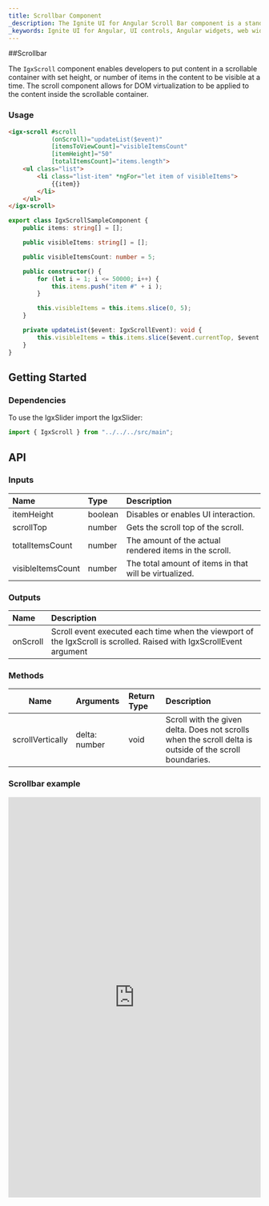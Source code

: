 ```yaml
---
title: Scrollbar Component
_description: The Ignite UI for Angular Scroll Bar component is a stand-alone native control that enables you to implement scrolling anywhere for responsive and intuitive UI. 
_keywords: Ignite UI for Angular, UI controls, Angular widgets, web widgets, UI widgets, Angular, Native Angular Components Suite, Native Angular Controls, Native Angular Components Library, Angular Scrollbar components, Angular Scrollbar controls
---
```


##Scrollbar

The `IgxScroll` component enables developers to put content in a scrollable container with set height, or number of items in the content to be visible at a time. The scroll component allows for DOM virtualization to be applied to the content inside the scrollable container.  

### Usage

```html
<igx-scroll #scroll
            (onScroll)="updateList($event)"
            [itemsToViewCount]="visibleItemsCount"
            [itemHeight]="50"
            [totalItemsCount]="items.length">
    <ul class="list">
        <li class="list-item" *ngFor="let item of visibleItems">
            {{item}}
        </li>
    </ul>
</igx-scroll>
```

```typescript
export class IgxScrollSampleComponent {
    public items: string[] = [];

    public visibleItems: string[] = [];

    public visibleItemsCount: number = 5;

    public constructor() {
        for (let i = 1; i <= 50000; i++) {
            this.items.push("item #" + i );
        }

        this.visibleItems = this.items.slice(0, 5);
    }

    private updateList($event: IgxScrollEvent): void {
        this.visibleItems = this.items.slice($event.currentTop, $event.currentTop + this.visibleItemsCount);
    }
}

```
## Getting Started

### Dependencies

To use the IgxSlider import the IgxSlider:

```typescript
import { IgxScroll } from "../../../src/main";
```

## API

### Inputs

| Name | Type | Description |
| :--- | :--- | :--- |
| itemHeight | boolean | Disables or enables UI interaction. |
| scrollTop | number | Gets the scroll top of the scroll. |
| totalItemsCount | number | The amount of the actual rendered items in the scroll. |
| visibleItemsCount | number | The total amount of items in that will be virtualized. |

### Outputs

| Name | Description |
| :--- | :--- | 
| onScroll  | Scroll event executed each time when the viewport of the IgxScroll is scrolled. Raised with IgxScrollEvent argument|

### Methods

| Name   | Arguments | Return Type | Description |
|:----------:|:------|:------|:------|  
| scrollVertically  | delta: number | void | Scroll with the given delta. Does not scrolls when the scroll delta is outside of the scroll boundaries. |

### Scrollbar example
<div class="sample-container" style="height: 600px">
    <iframe frameborder="0" seamless width="100%" height="800px" src="https://embed.plnkr.co/67GGHsYqmyVIlepa2P9U/?show=preview&sidebar=false"></iframe>
</div>